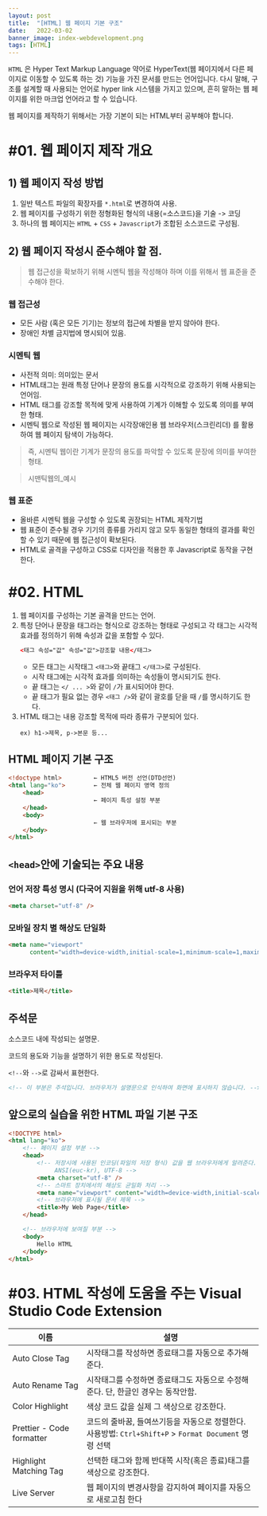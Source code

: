 ```yaml
---
layout: post
title:  "[HTML] 웹 페이지 기본 구조"
date:   2022-03-02
banner_image: index-webdevelopment.png
tags: [HTML]
---
```


`HTML` 은 Hyper Text Markup Language 약어로 HyperText(웹 페이지에서 다른 페이지로 이동할 수 있도록 하는 것) 기능을 가진 문서를 만드는 언어입니다. 다시 말해, 구조를 설계할 때 사용되는 언어로 hyper link 시스템을 가지고 있으며, 흔히 말하는 웹 페이지를 위한 마크업 언어라고 할 수 있습니다.

웹 페이지를 제작하기 위해서는 가장 기본이 되는 HTML부터 공부해야 합니다.

<!--more-->

# #01. 웹 페이지 제작 개요

## 1) 웹 페이지 작성 방법

1. 일반 텍스트 파일의 확장자를 `*.html`로 변경하여 사용.
1. 웹 페이지를 구성하기 위한 정형화된 형식의 내용(=소스코드)을 기술 -> 코딩
1. 하나의 웹 페이지는 `HTML` + `CSS` + `Javascript`가 조합된 소스코드로 구성됨.


## 2) 웹 페이지 작성시 준수해야 할 점.

> 웹 접근성을 확보하기 위해 시멘틱 웹을 작성해야 하며 이를 위해서 웹 표준을 준수해야 한다.

### 웹 접근성

- 모든 사람 (혹은 모든 기기)는 정보의 접근에 차별을 받지 않아야 한다.   
- 장애인 차별 금지법에 명시되어 있음.

### 시멘틱 웹

- 사전적 의미: 의미있는 문서
- HTML태그는 원래 특정 단어나 문장의 용도를 시각적으로 강조하기 위해 사용되는 언어임.  
- HTML 태그를 강조할 목적에 맞게 사용하여 기계가 이해할 수 있도록 의미를 부여한 형태.  
- 시멘틱 웹으로 작성된 웹 페이지는 시각장애인용 웹 브라우저(스크린리더) 를 활용하여 웹 페이지 탐색이 가능하다.

> 즉, 시멘틱 웹이란 기계가 문장의 용도를 파악할 수 있도록 문장에 의미를 부여한 형태.

> 시맨틱웹의_예시 

### 웹 표준

- 올바른 시멘틱 웹을 구성할 수 있도록 권장되는 HTML 제작기법
- 웹 표준이 준수될 경우 기기의 종류를 가리지 않고 모두 동일한 형태의 결과를 확인할 수 있기 때문에 웹 접근성이 확보된다.
- HTML로 골격을 구성하고 CSS로 디자인을 적용한 후 Javascript로 동작을 구현한다.

# #02. HTML

1. 웹 페이지를 구성하는 기본 골격을 만드는 언어.
1. 특정 단어나 문장을 태그라는 형식으로 강조하는 형태로 구성되고 각 태그는 시각적 효과를 정의하기 위해 속성과 값을 포함할 수 있다.
    ```html
    <태그 속성="값" 속성="값">강조할 내용</태그>
    ```
    - 모든 태그는 시작태그 `<태그>`와 끝태그 `</태그>`로 구성된다.
    - 시작 태그에는 시각적 효과를 의미하는 속성들이 명시되기도 한다.
    - 끝 태그는 `</ ... >`와 같이 `/`가 표시되어야 한다.
    - 끝 태그가 필요 없는 경우 `<태그 />`와 같이 괄호를 닫을 때 `/`를 명시하기도 한다.
1. HTML 태그는 내용 강조할 목적에 따라 종류가 구분되어 있다.
    ```
    ex) h1->제목, p->본문 등...
    ```

## HTML 페이지 기본 구조

```html
<!doctype html>         ← HTML5 버전 선언(DTD선언)
<html lang="ko">        ← 전체 웹 페이지 영역 정의
    <head>
                        ← 페이지 특성 설정 부분
    </head>
    <body>
                        ← 웹 브라우저에 표시되는 부분
    </body>
</html>
```


## `<head>`안에 기술되는 주요 내용

### 언어 저장 특성 명시 (다국어 지원을 위해 utf-8 사용)

```html
<meta charset="utf-8" />
```

### 모바일 장치 별 해상도 단일화

```html
<meta name="viewport" 
      content="width=device-width,initial-scale=1,minimum-scale=1,maximum-scale=1,user-scalable=no" />
```

### 브라우저 타이틀

```html
<title>제목</title>
```

## 주석문

소스코드 내에 작성되는 설명문.

코드의 용도와 기능을 설명하기 위한 용도로 작성된다.

`<!--`와 `-->`로 감싸서 표현한다.

```html
<!-- 이 부분은 주석입니다. 브라우저가 설명문으로 인식하여 화면에 표시하지 않습니다. -->
```


## 앞으로의 실습을 위한 HTML 파일 기본 구조

```html
<!DOCTYPE html>
<html lang="ko">
    <!-- 페이지 설정 부분 -->
    <head>
        <!-- 저장시에 사용된 인코딩(파일의 저장 형식) 값을 웹 브라우저에게 알려준다. 
             ANSI(euc-kr), UTF-8 -->
        <meta charset="utf-8" />
        <!-- 스마트 장치에서의 해상도 균일화 처리 -->
        <meta name="viewport" content="width=device-width,initial-scale=1.0,minimum-scale=1.0,maximum-scale=1.0,user-scalable=no" />
        <!-- 브라우저에 표시될 문서 제목 -->
        <title>My Web Page</title>
    </head>

    <!-- 브라우저에 보여질 부분 -->
    <body>
        Hello HTML
    </body>
</html>
```

# #03. HTML 작성에 도움을 주는 Visual Studio Code Extension

| 이름 | 설명 |
|---|---|
| Auto Close Tag | 시작태그를 작성하면 종료태그를 자동으로 추가해준다. |
| Auto Rename Tag | 시작태그를 수정하면 종료태그도 자동으로 수정해준다. 단, 한글인 경우는 동작안함. |
| Color Highlight | 색상 코드 값을 실제 그 색상으로 강조한다. |
| Prettier - Code formatter | 코드의 줄바꿈, 들여쓰기등을 자동으로 정렬한다.<br/>사용방법: `Ctrl+Shift+P` > `Format Document` 명령 선택 |
| Highlight Matching Tag | 선택한 태그와 함께 반대쪽 시작(혹은 종료)태그를 색상으로 강조한다. |
| Live Server | 웹 페이지의 변경사항을 감지하여 페이지를 자동으로 새로고침 한다 |